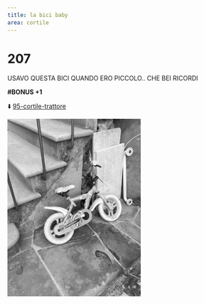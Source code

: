 ```yaml
---
title: la bici baby
area: cortile
---
```

# 207
USAVO QUESTA BICI QUANDO ERO PICCOLO.. CHE BEI RICORDI

**#BONUS +1**

⬇️ [95-cortile-trattore](95-cortile-trattore.md)

![foto_42](_assets/preview/foto_42.jpg)